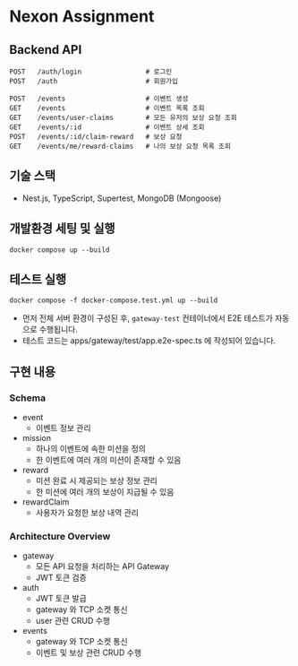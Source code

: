 # Nexon Assignment

## Backend API

```
POST   /auth/login                # 로그인
POST   /auth                      # 회원가입

POST   /events                    # 이벤트 생성
GET    /events                    # 이벤트 목록 조회 
GET    /events/user-claims        # 모든 유저의 보상 요청 조회
GET    /events/:id                # 이벤트 상세 조회
POST   /events/:id/claim-reward   # 보상 요청
GET    /events/me/reward-claims   # 나의 보상 요청 목록 조회
```

## 기술 스택

- Nest.js, TypeScript, Supertest, MongoDB (Mongoose)

## 개발환경 세팅 및 실행

```
docker compose up --build
```

## 테스트 실행

```
docker compose -f docker-compose.test.yml up --build
```

- 먼저 전체 서버 환경이 구성된 후, `gateway-test` 컨테이너에서 E2E 테스트가 자동으로 수행됩니다.
- 테스트 코드는 apps/gateway/test/app.e2e-spec.ts 에 작성되어 있습니다.

## 구현 내용

### Schema

- event
    - 이벤트 정보 관리
- mission
    - 하나의 이벤트에 속한 미션을 정의
    - 한 이벤트에 여러 개의 미션이 존재할 수 있음
- reward
    - 미션 완료 시 제공되는 보상 정보 관리
    - 한 미션에 여러 개의 보상이 지급될 수 있음
- rewardClaim
    - 사용자가 요청한 보상 내역 관리

### Architecture Overview

- gateway
    - 모든 API 요청을 처리하는 API Gateway
    - JWT 토큰 검증
- auth
    - JWT 토큰 발급
    - gateway 와 TCP 소켓 통신
    - user 관련 CRUD 수행
- events
    - gateway 와 TCP 소켓 통신
    - 이벤트 및 보상 관련 CRUD 수행
  
